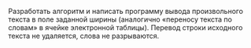 Разработать алгоритм и написать программу вывода произвольного текста в поле заданной ширины 
(аналогично «переносу текста по словам» в ячейке электронной таблицы). 
Перевод строки исходного текста не удаляется, слова не разрываются.
